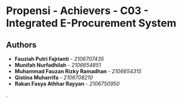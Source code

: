 # Propensi - Achievers - C03 - Integrated E-Procurement System

## Authors

* **Fauziah Putri Fajrianti** - *2106707435*
* **Munifah Nurfadhilah** - *2106654851*
* **Muhammad Fauzan Rizky Ramadhan** - *2106654315*
* **Qistina Muharrifa** - *2106708210*
* **Rakan Fasya Athhar Rayyan** - *2106750950*

.